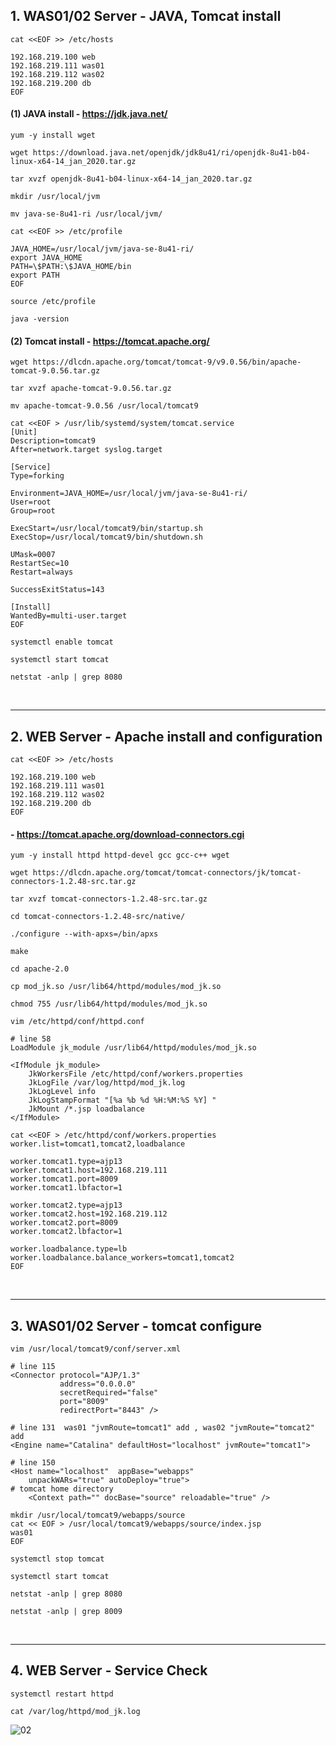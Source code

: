 ## 1. WAS01/02 Server - JAVA, Tomcat install

```
cat <<EOF >> /etc/hosts

192.168.219.100 web
192.168.219.111 was01
192.168.219.112 was02
192.168.219.200 db
EOF
```

#### (1) JAVA install - https://jdk.java.net/

```
yum -y install wget 

wget https://download.java.net/openjdk/jdk8u41/ri/openjdk-8u41-b04-linux-x64-14_jan_2020.tar.gz

tar xvzf openjdk-8u41-b04-linux-x64-14_jan_2020.tar.gz

mkdir /usr/local/jvm

mv java-se-8u41-ri /usr/local/jvm/
```

```
cat <<EOF >> /etc/profile

JAVA_HOME=/usr/local/jvm/java-se-8u41-ri/
export JAVA_HOME
PATH=\$PATH:\$JAVA_HOME/bin
export PATH
EOF

source /etc/profile
```

```
java -version
```

#### (2) Tomcat install - https://tomcat.apache.org/

```
wget https://dlcdn.apache.org/tomcat/tomcat-9/v9.0.56/bin/apache-tomcat-9.0.56.tar.gz

tar xvzf apache-tomcat-9.0.56.tar.gz

mv apache-tomcat-9.0.56 /usr/local/tomcat9
```

```
cat <<EOF > /usr/lib/systemd/system/tomcat.service
[Unit]
Description=tomcat9
After=network.target syslog.target

[Service]
Type=forking

Environment=JAVA_HOME=/usr/local/jvm/java-se-8u41-ri/
User=root
Group=root

ExecStart=/usr/local/tomcat9/bin/startup.sh
ExecStop=/usr/local/tomcat9/bin/shutdown.sh

UMask=0007
RestartSec=10
Restart=always

SuccessExitStatus=143

[Install]
WantedBy=multi-user.target
EOF
```

```
systemctl enable tomcat

systemctl start tomcat
```

```
netstat -anlp | grep 8080
```

<br>

----
 
## 2. WEB Server - Apache install and configuration

```
cat <<EOF >> /etc/hosts

192.168.219.100 web
192.168.219.111 was01
192.168.219.112 was02
192.168.219.200 db
EOF
```

#### - https://tomcat.apache.org/download-connectors.cgi

```
yum -y install httpd httpd-devel gcc gcc-c++ wget 

wget https://dlcdn.apache.org/tomcat/tomcat-connectors/jk/tomcat-connectors-1.2.48-src.tar.gz

tar xvzf tomcat-connectors-1.2.48-src.tar.gz

cd tomcat-connectors-1.2.48-src/native/

./configure --with-apxs=/bin/apxs

make

cd apache-2.0

cp mod_jk.so /usr/lib64/httpd/modules/mod_jk.so

chmod 755 /usr/lib64/httpd/modules/mod_jk.so
```

```
vim /etc/httpd/conf/httpd.conf

# line 58
LoadModule jk_module /usr/lib64/httpd/modules/mod_jk.so

<IfModule jk_module>
    JkWorkersFile /etc/httpd/conf/workers.properties
    JkLogFile /var/log/httpd/mod_jk.log
    JkLogLevel info
    JkLogStampFormat "[%a %b %d %H:%M:%S %Y] "
    JkMount /*.jsp loadbalance
</IfModule>
```

```
cat <<EOF > /etc/httpd/conf/workers.properties
worker.list=tomcat1,tomcat2,loadbalance

worker.tomcat1.type=ajp13
worker.tomcat1.host=192.168.219.111
worker.tomcat1.port=8009
worker.tomcat1.lbfactor=1

worker.tomcat2.type=ajp13
worker.tomcat2.host=192.168.219.112
worker.tomcat2.port=8009
worker.tomcat2.lbfactor=1

worker.loadbalance.type=lb
worker.loadbalance.balance_workers=tomcat1,tomcat2
EOF
```

<br>

----
 
## 3. WAS01/02 Server - tomcat configure 

```
vim /usr/local/tomcat9/conf/server.xml

# line 115 
<Connector protocol="AJP/1.3"
           address="0.0.0.0"
           secretRequired="false"
           port="8009"
           redirectPort="8443" />

# line 131  was01 "jvmRoute=tomcat1" add , was02 "jvmRoute="tomcat2" add
<Engine name="Catalina" defaultHost="localhost" jvmRoute="tomcat1">

# line 150 
<Host name="localhost"  appBase="webapps"
    unpackWARs="true" autoDeploy="true">
# tomcat home directory 
    <Context path="" docBase="source" reloadable="true" />

```

```
mkdir /usr/local/tomcat9/webapps/source
cat << EOF > /usr/local/tomcat9/webapps/source/index.jsp
was01 
EOF
```

```
systemctl stop tomcat

systemctl start tomcat

netstat -anlp | grep 8080

netstat -anlp | grep 8009
```

<br>

----
 
## 4. WEB Server - Service Check

```
systemctl restart httpd

cat /var/log/httpd/mod_jk.log
```

![02](https://user-images.githubusercontent.com/42735894/148755148-1e01c942-9fa3-4cb3-b753-12e903e4fd09.PNG)